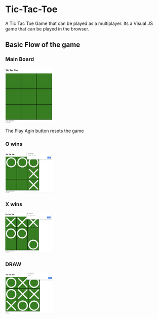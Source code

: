 # Tic-Tac-Toe
A Tic Tac Toe Game that can be played as a multiplayer. Its a Visual JS game that can be played in the browser.

## Basic Flow of the game
### Main Board
<img src="1.png" width = "150px">
<p>The Play Agin button resets the game</p>

### O wins
<img src="2.png" width = "150px">

### X wins
<img src="3.png" width = "150px">

### DRAW
<img src="4.png" width = "150px">
